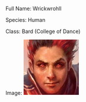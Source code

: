 Full Name: Wrickwrohll

Species: Human

Class: Bard (College of Dance)

Image:
![wrick](<../IMAGES/wrick.jpeg>)